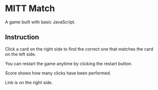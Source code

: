 # MITT Match
A game built with basic JavaScript. 

## Instruction
Click a card on the right side to find the correct one that matches the card on the left side.

You can restart the game anytime by clicking the restart button.

Score shows how many clicks have been performed.

Link is on the right side.
